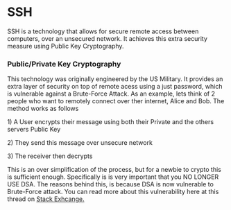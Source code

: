 <h1>SSH</h1>

<p>
  SSH is a technology that allows for secure remote access between computers, over an unsecured network.  It achieves this extra security measure using Public Key Cryptography.
</p>

<h3>Public/Private Key Cryptography</h3>

<p>
  This technology was originally engineered by the US Military.  It provides an extra layer of security on top of remote acess using a just password, which is vulnerable against a Brute-Force Attack.  As an example, lets think of 2 people who want to remotely connect over ther internet, Alice and Bob. The method works as follows  
</p>

<p> 1) A User encrypts their message using both their Private and the others servers Public Key</p> 
<p> 2) They send this message over unsecure network</p>
<p> 3) The receiver then decrypts </p>

<p>
  This is an over simplification of the process, but for a newbie to crypto this is sufficient enough.  Specifically is is very important that you NO LONGER USE DSA.  The reasons behind this, is because DSA is now vulnerable to Brute-Force attack.  You can read more about this vulnerability here at this thread on <a href='https://security.stackexchange.com/questions/5096/rsa-vs-dsa-for-ssh-authentication-keys'>Stack Exhcange.</a>
</p>
